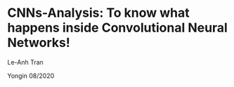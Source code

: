 # CNNs-Analysis: To know what happens inside Convolutional Neural Networks!

Le-Anh Tran

Yongin 08/2020
